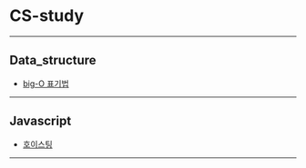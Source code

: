 # CS-study

---

## Data_structure

- [big-O 표기법](https://github.com/ChangSuLee00/CS-study/blob/main/data_structure/big-O.md)

---

## Javascript

- [호이스팅](https://github.com/ChangSuLee00/CS-study/blob/main/javascript/hoisting.md)

---
